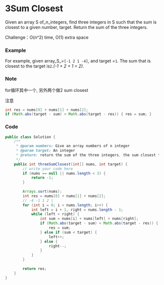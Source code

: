 # 3Sum Closest

Given an array S of_n_integers, find three integers in S such that the sum is closest to a given number, target. Return the sum of the three integers.

Challenge：O\(n^2\) time, O\(1\) extra space

### Example

For example, given array_S_=`[-1 2 1 -4]`, and target =`1`. The sum that is closest to the target is`2`._\(-1 + 2 + 1 = 2\)_.

### Note

for循环其中一个, 另外两个做2 sum closest

注意

```java
int res = nums[0] + nums[1] + nums[2];
if (Math.abs(target - sum) < Math.abs(target - res)) { res = sum; }
```

### Code

```java
public class Solution {
    /**
     * @param numbers: Give an array numbers of n integer
     * @param target: An integer
     * @return: return the sum of the three integers, the sum closest target.
     */
    public int threeSumClosest(int[] nums, int target) {
        // write your code here
        if (nums == null || nums.length < 3) {
            return -1;
        }
        
        Arrays.sort(nums);
        int res = nums[0] + nums[1] + nums[2];
        // -4 -1 1 2 |
        for (int i = 0; i < nums.length; i++) {
            int left = i + 1, right = nums.length - 1;
            while (left < right) {
                int sum = nums[i] + nums[left] + nums[right];
                if (Math.abs(target - sum) < Math.abs(target - res)) {
                    res = sum;
                } else if (sum < target) {
                    left++;
                } else {
                    right--;
                }
            }
        }
        
        return res;
    }
}
```



